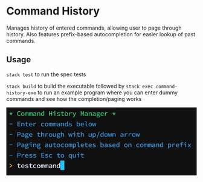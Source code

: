 # Command History

Manages history of entered commands, allowing user to page through history. Also features prefix-based autocompletion for easier lookup of past commands.

## Usage

`stack test` to run the spec tests

`stack build` to build the executable followed by `stack exec command-history-exe` to run an example program where you can enter dummy commands and see how the completion/paging works

![screenshot showing simple command line interface](/images/screenshot.png)
